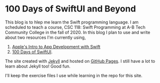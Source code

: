 # 100 Days of SwiftUI and Beyond

This blog is to hlep me learn the Swift programming language. I am scheduled to teach a course, CSC 118: Swift Programming at A-B Tech Community College in the fall of 2020. In this blog I plan to use and write about two resources I'm currently using,
1. [Apple's Intro to App Development with Swift](https://books.apple.com/us/book/intro-to-app-development-with-swift/id1118575552)
2. [100 Days of SwiftUI](https://www.hackingwithswift.com/100/swiftui).

The site created with [Jekyll](https://jekyllrb.com/) and hosted on [GitHub Pages](https://charliekwallin.github.io/swift-100/). I still have a lot to learn about Jekyll too! Good fun.

I'll keep the exercise files I use while learning in the repo for this site.




